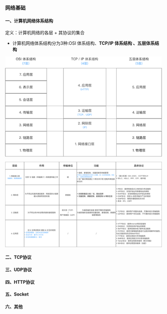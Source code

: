 ### 网络基础

#### 一、计算机网络体系结构

定义：计算机网络的各层 + 其协议的集合   

* 计算机网络体系结构分为3种:OSI 体系结构、**TCP/IP 体系结构 、五层体系结构**



![](/assets/944365-8f04f1321143fd6a.png)



![](/assets/12.png)

#### 二、TCP协议

#### 三、UDP协议

#### 四、HTTP协议

#### 五、Socket

#### 六、其他



